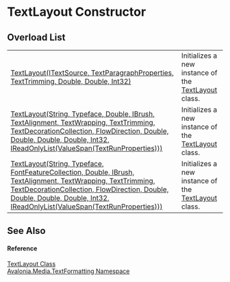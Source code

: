 # TextLayout Constructor


## Overload List
<table>
<tr>
<td><a href="M_Avalonia_Media_TextFormatting_TextLayout__ctor">TextLayout(ITextSource, TextParagraphProperties, TextTrimming, Double, Double, Int32)</a></td>
<td>Initializes a new instance of the <a href="T_Avalonia_Media_TextFormatting_TextLayout">TextLayout</a> class.</td>
</tr>
<tr>
<td><a href="M_Avalonia_Media_TextFormatting_TextLayout__ctor_2">TextLayout(String, Typeface, Double, IBrush, TextAlignment, TextWrapping, TextTrimming, TextDecorationCollection, FlowDirection, Double, Double, Double, Double, Int32, IReadOnlyList(ValueSpan(TextRunProperties)))</a></td>
<td>Initializes a new instance of the <a href="T_Avalonia_Media_TextFormatting_TextLayout">TextLayout</a> class.</td>
</tr>
<tr>
<td><a href="M_Avalonia_Media_TextFormatting_TextLayout__ctor_1">TextLayout(String, Typeface, FontFeatureCollection, Double, IBrush, TextAlignment, TextWrapping, TextTrimming, TextDecorationCollection, FlowDirection, Double, Double, Double, Double, Int32, IReadOnlyList(ValueSpan(TextRunProperties)))</a></td>
<td>Initializes a new instance of the <a href="T_Avalonia_Media_TextFormatting_TextLayout">TextLayout</a> class.</td>
</tr>
</table>

## See Also


#### Reference
<a href="T_Avalonia_Media_TextFormatting_TextLayout">TextLayout Class</a>  
<a href="N_Avalonia_Media_TextFormatting">Avalonia.Media.TextFormatting Namespace</a>  
